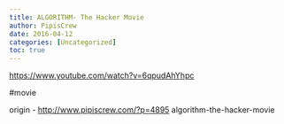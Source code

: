 ```yaml
---
title: ALGORITHM- The Hacker Movie
author: PipisCrew
date: 2016-04-12
categories: [Uncategorized]
toc: true
---
```


https://www.youtube.com/watch?v=6qpudAhYhpc

#movie

origin - http://www.pipiscrew.com/?p=4895 algorithm-the-hacker-movie